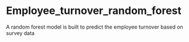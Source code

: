 # Employee_turnover_random_forest
A random forest model is built to predict the employee turnover based on survey data
